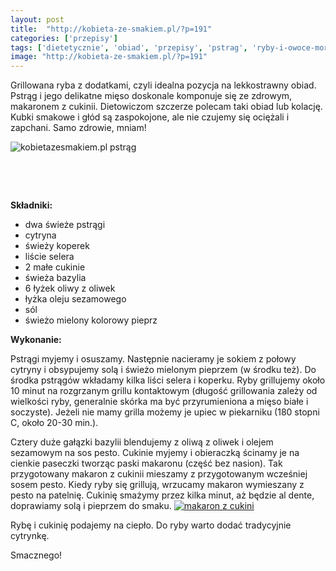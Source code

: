 ```yaml
---
layout: post
title:  "http://kobieta-ze-smakiem.pl/?p=191"
categories: ['przepisy']
tags: ['dietetycznie', 'obiad', 'przepisy', 'pstrag', 'ryby-i-owoce-morza']
image: "http://kobieta-ze-smakiem.pl/?p=191"
---
```

Grillowana ryba z dodatkami, czyli idealna pozycja na lekkostrawny obiad. Pstrąg i jego delikatne mięso doskonale komponuje się ze zdrowym, makaronem z cukinii. Dietowiczom szczerze polecam taki obiad lub kolację. Kubki smakowe i głód są zaspokojone, ale nie czujemy się ociężali i zapchani. Samo zdrowie, mniam!

![kobietazesmakiem.pl pstrąg](https://kobietazesmakiem.pl/wp-content/uploads/2015/02/pstrag-1-300x200.jpg)

 

 


**Składniki:**
* dwa świeże pstrągi
* cytryna
* świeży koperek
* liście selera
* 2 małe cukinie
* świeża bazylia
* 6 łyżek oliwy z oliwek
* łyżka oleju sezamowego
* sól
* świeżo mielony kolorowy pieprz


**Wykonanie:**

Pstrągi myjemy i osuszamy. Następnie nacieramy je sokiem z połowy cytryny i obsypujemy solą i świeżo mielonym pieprzem (w środku też). Do środka pstrągów wkładamy kilka liści selera i koperku. Ryby grillujemy około 10 minut na rozgrzanym grillu kontaktowym (długość grillowania zależy od wielkości ryby, generalnie skórka ma być przyrumieniona a mięso białe i soczyste). Jeżeli nie mamy grilla możemy je upiec w piekarniku (180 stopni C, około 20-30 min.).

Cztery duże gałązki bazylii blendujemy z oliwą z oliwek i olejem sezamowym na sos pesto. Cukinie myjemy i obieraczką ścinamy je na cienkie paseczki tworząc paski makaronu (część bez nasion). Tak przygotowany makaron z cukinii mieszamy z przygotowanym wcześniej sosem pesto. Kiedy ryby się grillują, wrzucamy makaron wymieszany z pesto na patelnię. Cukinię smażymy przez kilka minut, aż będzie al dente, doprawiamy solą i pieprzem do smaku.
[![makaron z cukini](http://kobieta-ze-smakiem.pl/wp-content/uploads/2015/02/makaron-z-cukini-300x222.jpg)](http://kobieta-ze-smakiem.pl/wp-content/uploads/2015/02/makaron-z-cukini.jpg)


Rybę i cukinię podajemy na ciepło. Do ryby warto dodać tradycyjnie cytrynkę.

Smacznego!

 
    